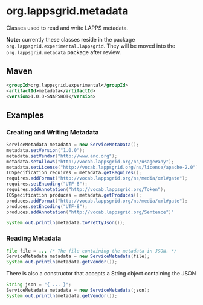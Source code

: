 org.lappsgrid.metadata
======================

Classes used to read and write LAPPS metadata.

<b color='red'>Note:</b> currently these classes reside in the package `org.lappsgrid.experimental.lappsgrid`. They will be
moved into the `org.lappsgrid.metadata` package after review.

## Maven

```xml
<groupId>org.lappsgrid.experimental</groupId>
<artifactId>metadata</artifactId>
<version>1.0.0-SNAPSHOT</version>
```

## Examples

### Creating and Writing Metadata

```java
ServiceMetadata metadata = new ServiceMetaData();
metadata.setVersion("1.0.0");
metadata.setVendor("http://www.anc.org");
metadata.setAllows("http://vocab.lappsgrid.org/ns/usage#any");
metadata.setLicense("http://vocab.lappsgrid.org/ns/license/apache-2.0");
IOSpecification requires = metadata.getRequires();
requires.addFormat("http://vocab.lappsgrid.org/ns/media/xml#gate");
requires.setEncoding("UTF-8");
requires.addAnnotation("http://vocab.lappsgrid.org/Token");
IOSpecification produces = metadata.getProduces();
produces.addFormat("http://vocab.lappsgrid.org/ns/media/xml#gate");
produces.setEncoding("UTF-8");
produces.addAnnotation("http://vocab.lappsgrid.org/Sentence")"

System.out.println(metadata.toPrettyJson());
```

### Reading Metadata

```java
File file = ... /* The file containing the metadata in JSON. */
ServiceMetadata metadata = new ServiceMetadata(file);
System.out.println(metadata.getVendor());
```
There is also a constructor that accepts a String object containing the JSON
```java
String json = "{ ... }";
ServiceMetadata metadata = new ServiceMetadata(json);
System.out.println(metadata.getVendor());
```
